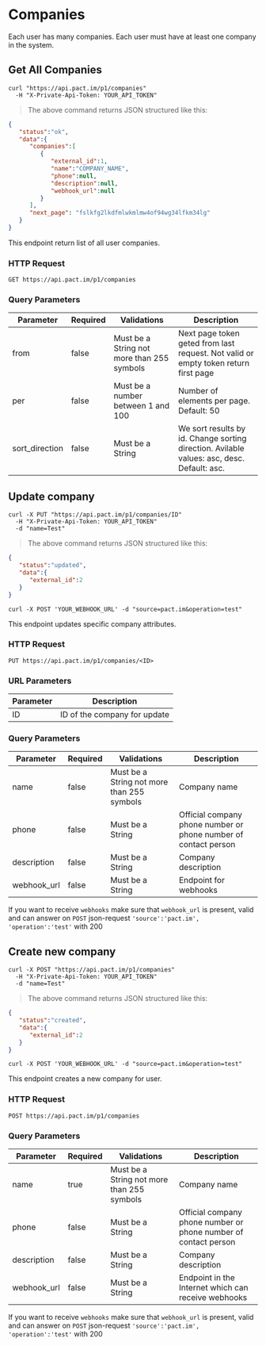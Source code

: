 # Companies

<aside class="notice">
Each user has many companies. Each user must have at least one company
in the system.
</aside>

## Get All Companies

```shell
curl "https://api.pact.im/p1/companies"
  -H "X-Private-Api-Token: YOUR_API_TOKEN"
```

> The above command returns JSON structured like this:

```json
{
   "status":"ok",
   "data":{
      "companies":[
         {
            "external_id":1,
            "name":"COMPANY_NAME",
            "phone":null,
            "description":null,
            "webhook_url":null
         }
      ],
      "next_page": "fslkfg2lkdfmlwkmlmw4of94wg34lfkm34lg"
   }
}
```

This endpoint return list of all user companies.

### HTTP Request

`GET https://api.pact.im/p1/companies`

### Query Parameters

Parameter | Required | Validations | Description
--------- | -------- | ----------- | -----------
from | false | Must be a String not more than 255 symbols | Next page token geted from last request. Not valid or empty token return first page
per | false | Must be a number between 1 and 100 | Number of elements per page. Default: 50
sort_direction | false | Must be a String | We sort results by id. Change sorting direction. Avilable values: asc, desc. Default: asc.

## Update company

```shell
curl -X PUT "https://api.pact.im/p1/companies/ID"
  -H "X-Private-Api-Token: YOUR_API_TOKEN"
  -d "name=Test"
```

> The above command returns JSON structured like this:

```json
{
   "status":"updated",
   "data":{
      "external_id":2
   }
}
```

```shell
curl -X POST 'YOUR_WEBHOOK_URL' -d "source=pact.im&operation=test"
```

This endpoint updates specific company attributes.

### HTTP Request

`PUT https://api.pact.im/p1/companies/<ID>`

### URL Parameters

Parameter | Description
--------- | -----------
ID | ID of the company for update

### Query Parameters

Parameter | Required | Validations | Description
--------- | -------- | ----------- | -----------
name | false | Must be a String not more than 255 symbols | Company name
phone | false | Must be a String | Official company phone number or phone number of contact person
description | false | Must be a String | Company description
webhook_url | false | Must be a String | Endpoint for webhooks

<aside class="notice">
If you want to receive <code>webhooks</code> make sure that <code>webhook_url</code> is present, valid and can answer on <code>POST</code> json-request <code>'source':'pact.im', 'operation':'test'</code> with 200
</aside>


## Create new company


```shell
curl -X POST "https://api.pact.im/p1/companies"
  -H "X-Private-Api-Token: YOUR_API_TOKEN"
  -d "name=Test"
```

> The above command returns JSON structured like this:

```json
{
   "status":"created",
   "data":{
      "external_id":2
   }
}
```

```shell
curl -X POST 'YOUR_WEBHOOK_URL' -d "source=pact.im&operation=test"
```

This endpoint creates a new company for user.

### HTTP Request

`POST https://api.pact.im/p1/companies`

### Query Parameters

Parameter | Required | Validations | Description
--------- | -------- | ----------- | -----------
name | true | Must be a String not more than 255 symbols | Company name
phone | false | Must be a String | Official company phone number or phone number of contact person
description | false | Must be a String | Company description
webhook_url | false | Must be a String | Endpoint in the Internet which can receive webhooks

<aside class="notice">
If you want to receive <code>webhooks</code> make sure that <code>webhook_url</code> is present, valid and can answer on <code>POST</code> json-request <code>'source':'pact.im', 'operation':'test'</code> with 200
</aside>
